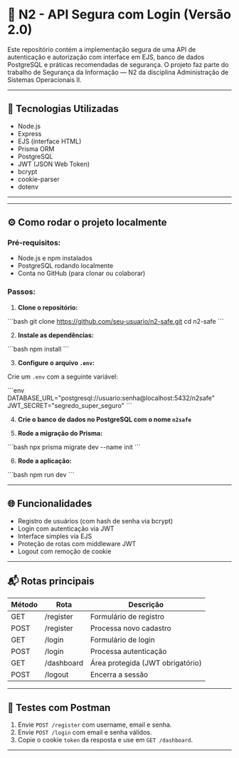 # 🔐 N2 - API Segura com Login (Versão 2.0)

Este repositório contém a implementação segura de uma API de autenticação e autorização com interface em EJS, banco de dados PostgreSQL e práticas recomendadas de segurança. O projeto faz parte do trabalho de Segurança da Informação — N2 da disciplina Administração de Sistemas Operacionais II.

---

## 🚀 Tecnologias Utilizadas

- Node.js
- Express
- EJS (interface HTML)
- Prisma ORM
- PostgreSQL
- JWT (JSON Web Token)
- bcrypt
- cookie-parser
- dotenv

---

---

## ⚙️ Como rodar o projeto localmente

### Pré-requisitos:

- Node.js e npm instalados
- PostgreSQL rodando localmente
- Conta no GitHub (para clonar ou colaborar)

### Passos:

1. **Clone o repositório:**

\`\`\`bash
git clone https://github.com/seu-usuario/n2-safe.git
cd n2-safe
\`\`\`

2. **Instale as dependências:**

\`\`\`bash
npm install
\`\`\`

3. **Configure o arquivo `.env`:**

Crie um `.env` com a seguinte variável:

\`\`\`env
DATABASE_URL="postgresql://usuario:senha@localhost:5432/n2safe"
JWT_SECRET="segredo_super_seguro"
\`\`\`

4. **Crie o banco de dados no PostgreSQL com o nome `n2safe`**

5. **Rode a migração do Prisma:**

\`\`\`bash
npx prisma migrate dev --name init
\`\`\`

6. **Rode a aplicação:**

\`\`\`bash
npm run dev
\`\`\`

---

## 🌐 Funcionalidades

- Registro de usuários (com hash de senha via bcrypt)
- Login com autenticação via JWT
- Interface simples via EJS
- Proteção de rotas com middleware JWT
- Logout com remoção de cookie

---

## 📬 Rotas principais

| Método | Rota       | Descrição                        |
| ------ | ---------- | -------------------------------- |
| GET    | /register  | Formulário de registro           |
| POST   | /register  | Processa novo cadastro           |
| GET    | /login     | Formulário de login              |
| POST   | /login     | Processa autenticação            |
| GET    | /dashboard | Área protegida (JWT obrigatório) |
| POST   | /logout    | Encerra a sessão                 |

---

## 🧪 Testes com Postman

1. Envie `POST /register` com username, email e senha.
2. Envie `POST /login` com email e senha válidos.
3. Copie o cookie `token` da resposta e use em `GET /dashboard`.

---
